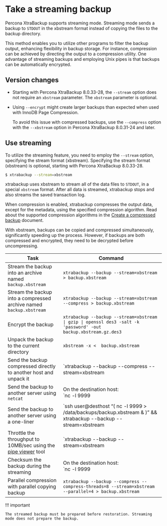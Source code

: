 # Take a streaming backup

Percona XtraBackup supports streaming mode. Streaming mode sends a backup to `STDOUT` in the xbstream format instead of copying the files to the backup directory.

This method enables you to utilize other programs to filter the backup output, enhancing flexibility in backup storage. For instance, compression can be achieved by directing the output to a compression utility. One advantage of streaming backups and employing Unix pipes is that backups can be automatically encrypted.

## Version changes

* Starting with Percona XtraBackup 8.0.33-28, the `--stream` option does not require an `xbstream` parameter. The `xbstream` parameter is optional.

* Using `--encrypt` might create larger backups than expected when used with InnoDB Page Compression.

    To avoid this issue with compressed backups, use the `--compress` option with the `--xbstream` option in Percona XtraBackup 8.0.31-24 and later.

## Use streaming

To utilize the streaming feature, you need to employ the `--stream` option, specifying the stream format (xbstream). Specifying the stream format (xbstream) is optional, starting with Percona XtraBackup 8.0.33-28.

```{.bash data-prompt="$"}
$ xtrabackup --stream=xbstream
```

xtrabackup uses xbstream to stream all of the data files to `STDOUT`, in a
special `xbstream` format. After all data is streamed, xtrabackup stops and also streams the saved transaction log.

When compression is enabled, xtrabackup compresses the output data, except for the metadata, using the specified compression algorithm. Read about the supported compression algorithms in the [Create a compressed backup](create-compressed-backup.md) document.

With xbstream, backups can be copied and compressed simultaneously, significantly speeding up the process. However, if backups are both compressed and encrypted, they need to be decrypted before uncompressing.

|Task  | Command  |
|---------|------|
| Stream the backup into an archive named `backup.xbstream` | `xtrabackup --backup --stream=xbstream > backup.xbstream`|
| Stream the backup into a compressed archive named `backup.xbstream`| `xtrabackup --backup --stream=xbstream --compress > backup.xbstream` |
| Encrypt the backup | `xtrabackup --backup --stream=xbstream  \| gzip \| openssl des3 -salt -k 'password' -out backup.xbstream.gz.des3` |
| Unpack the backup to the current directory | `xbstream -x <  backup.xbstream`
| Send the backup compressed directly to another host and unpack it | `xtrabackup --backup --compress --stream=xbstream | ssh user@otherhost "xbstream -x"`|
| Send the backup to another server using `netcat` | On the destination host:<br />`nc -l 9999 | cat - > /data/backups/backup.xbstream`<br /><br />On the source host:<br />`xtrabackup --backup --stream=xbstream | nc desthost 9999` |
| Send the backup to another server using a one-liner  | `ssh user@desthost “( nc -l 9999 > /data/backups/backup.xbstream & )” && xtrabackup --backup --stream=xbstream | nc desthost 9999` |
| Throttle the throughput to 10MB/sec using the [pipe viewer](https://www.ivarch.com/programs/quickref/pv.shtml) tool | `xtrabackup --backup --stream=xbstream | pv -q -L10m ssh user@desthost “cat - > /data/backups/backup.xbstream”` |
| Checksum the backup during the streaming  | On the destination host:<br />`nc -l 9999 | tee >(sha1sum > destination_checksum) > /data/backups/backup.xbstream`<br /><br />On the source host:<br />`xtrabackup --backup --stream=xbstream | tee >(sha1sum > source_checksum) | nc desthost 9999`<br /><br />Compare the checksums on the source host:<br />`cat source_checksum 65e4f916a49c1f216e0887ce54cf59bf3934dbad`<br /><br />Compare the checksums on the destination host:<br />`cat destination_checksum 65e4f916a49c1f216e0887ce54cf59bf3934dbad` |
| Parallel compression with parallel copying backup | `xtrabackup --backup --compress --compress-threads=8 --stream=xbstream --parallel=4 > backup.xbstream`|

!!! important

    The streamed backup must be prepared before restoration. Streaming mode does not prepare the backup.

